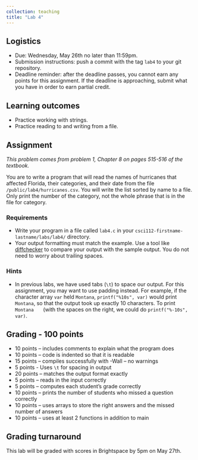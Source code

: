 ```yaml
---
collection: teaching
title: "Lab 4"
---
```


## Logistics
* Due: Wednesday, May 26th no later than 11:59pm.
* Submission instructions: push a commit with the tag `lab4` to your git
	repository.
* Deadline reminder: after the deadline passes, you cannot earn any points for
	this assignment. If the deadline is approaching, submit what you have in
	order to earn partial credit.

## Learning outcomes
* Practice working with strings.
* Practice reading to and writing from a file.

## Assignment

*This problem comes from problem 1, Chapter 8 on pages 515-516 of the textbook.*

You are to write a program that will read the names of hurricanes that affected
Florida, their categories, and their date from the file
`/public/lab4/hurricanes.csv`.  You will write the list sorted by name to a file.
Only print the number of the category, not the whole phrase that is in the file
for category.



### Requirements
* Write your program in a file called `lab4.c` in your
	`csci112-firstname-lastname/labs/lab4/` directory.
* Your output formatting must match the example. Use a tool like
	[diffchecker](https://www.diffchecker.com/) to compare your output with the sample
	output. You do not need to worry about trailing spaces.

### Hints
* In previous labs, we have used tabs (`\t`) to space our output. For this
	assignment, you may want to use padding instead. For example, if the
	character array `var` held `Montana`,
	`printf("%10s", var)` would print `   Montana`, so that the output took up
	exactly 10 characters. To print `Montana   ` (with the spaces on the right,
	we could do `printf("%-10s", var)`.

## Grading - 100 points
* 10 points – includes comments to explain what the program does
* 10 points – code is indented so that it is readable
* 15 points – compiles successfully with -Wall – no warnings
* 5 points - Uses `\t` for spacing in output
* 20 points – matches the output format exactly
* 5 points – reads in the input correctly
* 5 points – computes each student’s grade correctly
* 10 points – prints the number of students who missed a question correctly
* 10 points – uses arrays to store the right answers and the missed number of answers
* 10 points – uses at least 2 functions in addition to main

## Grading turnaround
This lab will be graded with scores in Brightspace by 5pm on May 27th.
